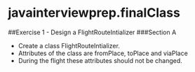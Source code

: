 # javainterviewprep.finalClass
##Exercise 1 - Design a FlightRouteIntializer
###Section A
* Create a class FlightRouteIntializer.
* Attributes of the class are fromPlace, toPlace and viaPlace
* During the flight these attributes should not be changed.
